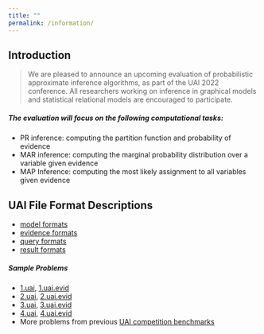 ```yaml
---
title: ""
permalink: /information/
---
```

## Introduction
> We are pleased to announce an upcoming evaluation of probabilistic approximate inference algorithms, as part of the UAI
2022 conference. 
All researchers working on inference in graphical models and statistical relational models are encouraged to participate.

##### The evaluation will focus on the following computational tasks:
* PR inference: 
computing the partition function and probability of evidence 
* MAR inference: 
computing the marginal probability distribution over a variable given evidence 
* MAP Inference: 
computing the most likely assignment to all variables given evidence 


## UAI File Format Descriptions
* [model formats](../../../_pages/root/file-formats/model-format.md)
* [evidence formats](https://uaicompetition.github.io/test-page1/file-formats/evidence-format/)
* [query formats](https://uaicompetition.github.io/test-page1/file-formats/query-format/)
* [result formats](https://uaicompetition.github.io/test-page1/file-formats/result-format/)



##### Sample Problems
* [1.uai](../../../assets/problems/1.uai), [1.uai.evid](../../../assets/problems/1.uai.evid)
* [2.uai](../../../assets/problems/2.uai), [2.uai.evid](../../../assets/problems/2.uai.evid)
* [3.uai](../../../assets/problems/3.uai), [3.uai.evid](../../../assets/problems/3.uai.evid)
* [4.uai](../../../assets/problems/4.uai), [4.uai.evid](../../../assets/problems/4.uai.evid)
* More problems from previous [UAI competition benchmarks](https://github.com/dechterlab/uai-competitions)





